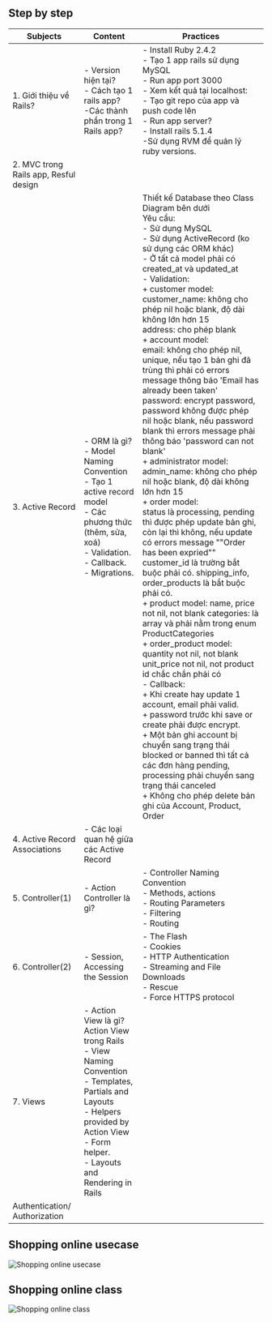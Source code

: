 ## Step by step

| Subjects | Content  | Practices  |
| ------------- |-------------| -----|
| 1. Giới thiệu về Rails?|- Version hiện tại?  <br> - Cách tạo 1 rails app?  <br> -Các thành phần trong 1 Rails app? | - Install Ruby 2.4.2 <br> - Tạo 1 app rails sử dụng MySQL  <br> - Run app port 3000  <br> - Xem kết quả tại localhost:  <br> - Tạo git repo của app và push code lên  <br> - Run app server? <br/> - Install rails 5.1.4  <br>-Sử dụng RVM để quản lý ruby versions.|
|2. MVC trong Rails app, Resful design | | |		
|3. Active Record | - ORM là gì? <br/>- Model Naming Convention <br> - Tạo 1 active record model <br> - Các phương thức (thêm, sửa, xoá) <br> - Validation. <br> - Callback.<br/> - Migrations.|Thiết kế Database theo Class Diagram bên dưới <br> Yêu cầu: <br> - Sử dụng MySQL <br> - Sử dụng ActiveRecord (ko sử dụng các ORM khác) <br> - Ở tất cả model phải có created_at và updated_at <br>- Validation: <br/> + customer model:<br/> customer_name: không cho phép nil hoặc blank, độ dài không lớn hơn 15 <br/>address: cho phép blank <br/>+ account model:<br/>email: không cho phép nil, unique, nếu tạo 1 bản ghi đã trùng thì phải có errors message thông báo 'Email has already been taken' <br/> password: encrypt password, password không được phép nil hoặc blank, nếu password blank thì errors message phải thông báo 'password can not blank' <br/> + administrator model: <br/> admin_name: không cho phép nil hoặc blank, độ dài không lớn hơn 15 <br/> + order model: <br/> status là processing, pending thì được phép update bản ghi, còn lại thì không, nếu update có errors message ""Order has been expried""  customer_id là trường bắt buộc phải có. shipping_info, order_products là bắt buộc phải có. <br/> + product model: name, price not nil, not blank categories: là array và phải nằm trong enum ProductCategories <br/>+ order_product model: quantity not nil, not blank unit_price not nil, not  product id chắc chắn phải có <br/> - Callback: <br/> + Khi create hay update 1 account, email phải valid. <br/> + password trước khi save or create phải được encrypt. <br/> + Một bản ghi account bị chuyển sang trạng thái blocked or banned thì tất cả các đơn hàng pending, processing phải chuyển sang trạng thái canceled <br/> + Không cho phép delete bản ghi của Account, Product, Order|
|4. Active Record Associations|	- Các loại quan hệ giữa các Active Record||	
|5. Controller(1)|- Action Controller là gì?| - Controller Naming Convention <br/>- Methods, actions <br/> - Routing Parameters <br/> - Filtering <br/> - Routing|	- Viết các controller, view đáp ứng biểu đồ Use case bên phải |
|6. Controller(2)|- Session, Accessing the Session |- The Flash <br/> - Cookies <br/> - HTTP Authentication <br/> - Streaming and File Downloads <br/> - Rescue <br/>- Force HTTPS protocol| 
|7. Views|- Action View là gì? Action View trong Rails <br/> - View Naming Convention <br/>- Templates, Partials and Layouts <br/> - Helpers provided by Action View <br/> - Form helper. <br/> - Layouts and Rendering in Rails| |
|Authentication/ Authorization| ||		

## Shopping online usecase
![Shopping online usecase](https://www.lucidchart.com/publicSegments/view/e96d1222-e4ba-4f23-a646-ed53e0134c03/image.png)

## Shopping online class
![Shopping online class](https://www.lucidchart.com/publicSegments/view/8a9ddf2e-0a8e-4517-bcea-34d08055a68d/image.jpeg)

